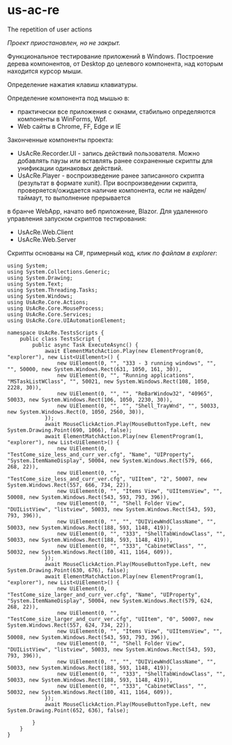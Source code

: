 # us-ac-re
The repetition of user actions

*Проект приостановлен, но не закрыт.*

Функциональное тестирование приложений в Windows. Построение дерева компонентов, от Desktop до целевого компонента, над которым находится курсор мыши.  

Определение нажатия клавиш клавиатуры.

Определение компонента под мышью в: 
- практически все приложения с окнами, стабильно определяются компоненты в WinForms, Wpf.
- Web сайты в Chrome, FF, Edge и IE

Законченные компоненты проекта:
- UsAcRe.Recorder.UI - запись действий пользователя. Можно добавлять паузы или вставлять ранее сохраненные скрипты для унификации одинаковых действий.
- UsAcRe.Player - воспроизведение ранее записанного скрипта (результат в формате xunit). При воспроизведении скрипта, проверяется/ожидается наличие компонента, если не найден/таймаут, то выполнение прерывается

в бранче WebApp, начато веб приложение, Blazor. Для удаленного управления запуском скриптов тестирования:
- UsAcRe.Web.Client
- UsAcRe.Web.Server

Скрипты основаны на C#, примерный код, *клик по файлам в explorer*:

    using System;
    using System.Collections.Generic;
    using System.Drawing;
    using System.Text;
    using System.Threading.Tasks;
    using System.Windows;
    using UsAcRe.Core.Actions;
    using UsAcRe.Core.MouseProcess;
    using UsAcRe.Core.Services;
    using UsAcRe.Core.UIAutomationElement;
    
    namespace UsAcRe.TestsScripts {
    	public class TestsScript {
    		public async Task ExecuteAsync() {
    			await ElementMatchAction.Play(new ElementProgram(0, "explorer"), new List<UiElement>() {
    				new UiElement(0, "", "333 - 3 running windows", "", "", 50000, new System.Windows.Rect(631, 1050, 161, 30)),
    				new UiElement(0, "", "Running applications", "MSTaskListWClass", "", 50021, new System.Windows.Rect(108, 1050, 2228, 30)),
    				new UiElement(0, "", "", "ReBarWindow32", "40965", 50033, new System.Windows.Rect(106, 1050, 2230, 30)),
    				new UiElement(0, "", "", "Shell_TrayWnd", "", 50033, new System.Windows.Rect(0, 1050, 2560, 30)),
    			});
    			await MouseClickAction.Play(MouseButtonType.Left, new System.Drawing.Point(690, 1066), false);
    			await ElementMatchAction.Play(new ElementProgram(1, "explorer"), new List<UiElement>() {
    				new UiElement(0, "TestCome_size_less_and_curr_ver.cfg", "Name", "UIProperty", "System.ItemNameDisplay", 50004, new System.Windows.Rect(579, 666, 268, 22)),
    				new UiElement(0, "", "TestCome_size_less_and_curr_ver.cfg", "UIItem", "2", 50007, new System.Windows.Rect(557, 666, 734, 22)),
    				new UiElement(0, "", "Items View", "UIItemsView", "", 50008, new System.Windows.Rect(543, 593, 793, 396)),
    				new UiElement(0, "", "Shell Folder View", "DUIListView", "listview", 50033, new System.Windows.Rect(543, 593, 793, 396)),
    				new UiElement(0, "", "", "DUIViewWndClassName", "", 50033, new System.Windows.Rect(188, 593, 1148, 419)),
    				new UiElement(0, "", "333", "ShellTabWindowClass", "", 50033, new System.Windows.Rect(188, 593, 1148, 419)),
    				new UiElement(0, "", "333", "CabinetWClass", "", 50032, new System.Windows.Rect(180, 411, 1164, 609)),
    			});
    			await MouseClickAction.Play(MouseButtonType.Left, new System.Drawing.Point(630, 676), false);
    			await ElementMatchAction.Play(new ElementProgram(1, "explorer"), new List<UiElement>() {
    				new UiElement(0, "TestCome_size_larger_and_curr_ver.cfg", "Name", "UIProperty", "System.ItemNameDisplay", 50004, new System.Windows.Rect(579, 624, 268, 22)),
    				new UiElement(0, "", "TestCome_size_larger_and_curr_ver.cfg", "UIItem", "0", 50007, new System.Windows.Rect(557, 624, 734, 22)),
    				new UiElement(0, "", "Items View", "UIItemsView", "", 50008, new System.Windows.Rect(543, 593, 793, 396)),
    				new UiElement(0, "", "Shell Folder View", "DUIListView", "listview", 50033, new System.Windows.Rect(543, 593, 793, 396)),
    				new UiElement(0, "", "", "DUIViewWndClassName", "", 50033, new System.Windows.Rect(188, 593, 1148, 419)),
    				new UiElement(0, "", "333", "ShellTabWindowClass", "", 50033, new System.Windows.Rect(188, 593, 1148, 419)),
    				new UiElement(0, "", "333", "CabinetWClass", "", 50032, new System.Windows.Rect(180, 411, 1164, 609)),
    			});
    			await MouseClickAction.Play(MouseButtonType.Left, new System.Drawing.Point(652, 636), false);
    
    		}
    	}
    }

